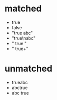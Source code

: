 # matched

* true
* false
* "true abc"
* "true\nabc"
* "  true  "
* "  true+"

# unmatched

* trueabc
* abctrue
* abc true